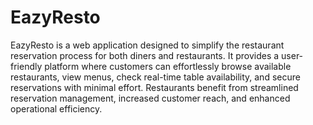 # EazyResto

EazyResto is a web application designed to simplify the restaurant reservation process for both diners and restaurants. It provides a user-friendly platform where customers can effortlessly browse available restaurants, view menus, check real-time table availability, and secure reservations with minimal effort. Restaurants benefit from streamlined reservation management, increased customer reach, and enhanced operational efficiency.

